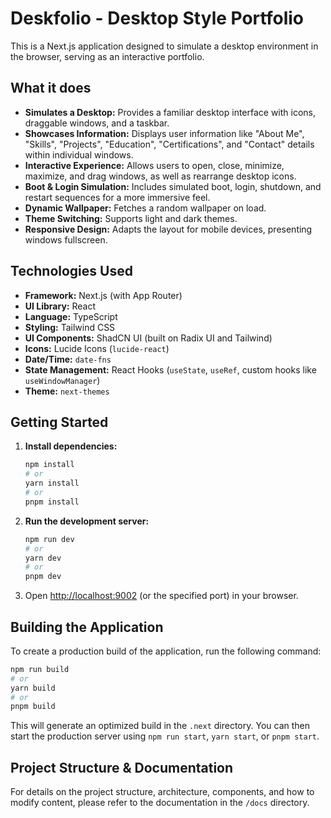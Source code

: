 # Deskfolio - Desktop Style Portfolio

This is a Next.js application designed to simulate a desktop environment in the browser, serving as an interactive portfolio.

## What it does

*   **Simulates a Desktop:** Provides a familiar desktop interface with icons, draggable windows, and a taskbar.
*   **Showcases Information:** Displays user information like "About Me", "Skills", "Projects", "Education", "Certifications", and "Contact" details within individual windows.
*   **Interactive Experience:** Allows users to open, close, minimize, maximize, and drag windows, as well as rearrange desktop icons.
*   **Boot & Login Simulation:** Includes simulated boot, login, shutdown, and restart sequences for a more immersive feel.
*   **Dynamic Wallpaper:** Fetches a random wallpaper on load.
*   **Theme Switching:** Supports light and dark themes.
*   **Responsive Design:** Adapts the layout for mobile devices, presenting windows fullscreen.

## Technologies Used

*   **Framework:** Next.js (with App Router)
*   **UI Library:** React
*   **Language:** TypeScript
*   **Styling:** Tailwind CSS
*   **UI Components:** ShadCN UI (built on Radix UI and Tailwind)
*   **Icons:** Lucide Icons (`lucide-react`)
*   **Date/Time:** `date-fns`
*   **State Management:** React Hooks (`useState`, `useRef`, custom hooks like `useWindowManager`)
*   **Theme:** `next-themes`

## Getting Started

1.  **Install dependencies:**
    ```bash
    npm install
    # or
    yarn install
    # or
    pnpm install
    ```
2.  **Run the development server:**
    ```bash
    npm run dev
    # or
    yarn dev
    # or
    pnpm dev
    ```
3.  Open [http://localhost:9002](http://localhost:9002) (or the specified port) in your browser.

## Building the Application

To create a production build of the application, run the following command:

```bash
npm run build
# or
yarn build
# or
pnpm build
```

This will generate an optimized build in the `.next` directory. You can then start the production server using `npm run start`, `yarn start`, or `pnpm start`.

## Project Structure & Documentation

For details on the project structure, architecture, components, and how to modify content, please refer to the documentation in the `/docs` directory.
```